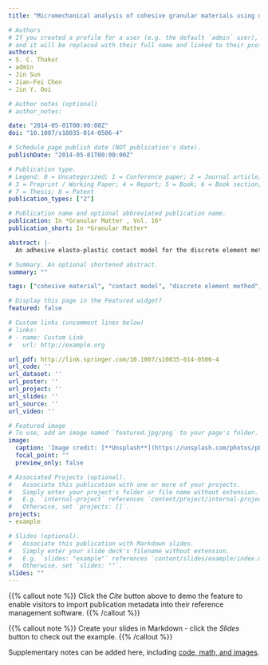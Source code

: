 ```yaml
---
title: "Micromechanical analysis of cohesive granular materials using discrete element method with an adhesive elasto-plastic contact model"

# Authors
# If you created a profile for a user (e.g. the default `admin` user), write the username (folder name) here 
# and it will be replaced with their full name and linked to their profile.
authors:
- S. C. Thakur
- admin
- Jin Sun
- Jian-Fei Chen
- Jin Y. Ooi

# Author notes (optional)
# author_notes:

date: "2014-05-01T00:00:00Z"
doi: "10.1007/s10035-014-0506-4"

# Schedule page publish date (NOT publication's date).
publishDate: "2014-05-01T00:00:00Z"

# Publication type.
# Legend: 0 = Uncategorized; 1 = Conference paper; 2 = Journal article;
# 3 = Preprint / Working Paper; 4 = Report; 5 = Book; 6 = Book section;
# 7 = Thesis; 8 = Patent
publication_types: ["2"]

# Publication name and optional abbreviated publication name.
publication: In *Granular Matter , Vol. 16*
publication_short: In *Granular Matter*

abstract: |-
  An adhesive elasto-plastic contact model for the discrete element method with three dimensional non-spherical particles is proposed and investigated to achieve quantitative prediction of cohesive powder flowability. Simulations have been performed for uniaxial consolidation followed by unconfined compression to failure using this model. The model has been shown to be capable of predicting the experimental flow function (unconfined compressive strength vs. the prior consolidation stress) for a limestone powder which has been selected as a reference solid in the Europe wide PARDEM research network. Contact plasticity in the model is shown to affect the flowability significantly and is thus essential for producing satisfactory computations of the behaviour of a cohesive granular material. The model predicts a linear relationship between a normalized unconfined compressive strength and the product of coordination number and solid fraction. This linear relationship is in line with the Rumpf model for the tensile strength of particulate agglomerate. Even when the contact adhesion is forced to remain constant, the increasing unconfined strength arising from stress consolidation is still predicted, which has its origin in the contact plasticity leading to microstructural evolution of the coordination number. The filled porosity is predicted to increase as the contact adhesion increases. Under confined compression, the porosity reduces more gradually for the load-dependent adhesion compared to constant adhesion. It was found that the contribution of adhesive force to the limiting friction has a significant effect on the bulk unconfined strength. The results provide new insights and propose a micromechanical based measure for characterising the strength and flowability of cohesive granular materials.

# Summary. An optional shortened abstract.
summary: ""

tags: ["cohesive material", "contact model", "discrete element method", "DEM", "plasticity", "powder flow", "uniaxial test"]

# Display this page in the Featured widget?
featured: false

# Custom links (uncomment lines below)
# links:
# - name: Custom Link
#   url: http://example.org

url_pdf: http://link.springer.com/10.1007/s10035-014-0506-4
url_code: ''
url_dataset: ''
url_poster: ''
url_project: ''
url_slides: ''
url_source: ''
url_video: ''

# Featured image
# To use, add an image named `featured.jpg/png` to your page's folder. 
image:
  caption: 'Image credit: [**Unsplash**](https://unsplash.com/photos/pLCdAaMFLTE)'
  focal_point: ""
  preview_only: false

# Associated Projects (optional).
#   Associate this publication with one or more of your projects.
#   Simply enter your project's folder or file name without extension.
#   E.g. `internal-project` references `content/project/internal-project/index.md`.
#   Otherwise, set `projects: []`.
projects:
- example

# Slides (optional).
#   Associate this publication with Markdown slides.
#   Simply enter your slide deck's filename without extension.
#   E.g. `slides: "example"` references `content/slides/example/index.md`.
#   Otherwise, set `slides: ""`.
slides: ""
---
```


{{% callout note %}}
Click the *Cite* button above to demo the feature to enable visitors to import publication metadata into their reference management software.
{{% /callout %}}

{{% callout note %}}
Create your slides in Markdown - click the *Slides* button to check out the example.
{{% /callout %}}

Supplementary notes can be added here, including [code, math, and images](https://wowchemy.com/docs/writing-markdown-latex/).

